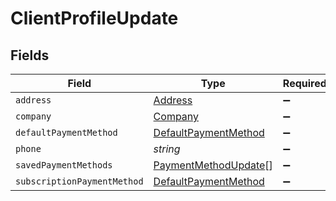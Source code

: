 # ClientProfileUpdate


## Fields

| Field                                                               | Type                                                                | Required                                                            | Description                                                         |
| ------------------------------------------------------------------- | ------------------------------------------------------------------- | ------------------------------------------------------------------- | ------------------------------------------------------------------- |
| `address`                                                           | [Address](../../models/shared/address.md)                           | :heavy_minus_sign:                                                  | N/A                                                                 |
| `company`                                                           | [Company](../../models/shared/company.md)                           | :heavy_minus_sign:                                                  | N/A                                                                 |
| `defaultPaymentMethod`                                              | [DefaultPaymentMethod](../../models/shared/defaultpaymentmethod.md) | :heavy_minus_sign:                                                  | N/A                                                                 |
| `phone`                                                             | *string*                                                            | :heavy_minus_sign:                                                  | N/A                                                                 |
| `savedPaymentMethods`                                               | [PaymentMethodUpdate](../../models/shared/paymentmethodupdate.md)[] | :heavy_minus_sign:                                                  | N/A                                                                 |
| `subscriptionPaymentMethod`                                         | [DefaultPaymentMethod](../../models/shared/defaultpaymentmethod.md) | :heavy_minus_sign:                                                  | N/A                                                                 |